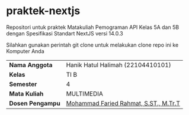 # praktek-nextjs

Repositori untuk praktek Matakuliah Pemograman API Kelas 5A dan 5B dengan Spesifikasi Standart NextJS versi 14.0.3 

Silahkan gunakan perintah git clone untuk melakukan clone repo ini ke Komputer Anda

|                    |                                                                     |
| ------------------ | ------------------------------------------------------------------- |
| **Nama Anggota**   | Hanik Hatul Halimah                                   (22104410101) |
| **Kelas**          | TI B                                                                |
| **Semester**       | 4                                                                   |
| **Mata Kuliah**    | MULTIMEDIA                                                          |
| **Dosen Pengampu** | [Mohammad Faried Rahmat, S.ST., M.Tr.T](https://github.com/mrhmt80) |

